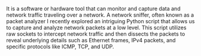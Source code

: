 It is a software or hardware tool that can monitor and capture data and network traffic traveling over a network.
A network sniffer, often known as a packet analyzer
I recently explored an intriguing Python script that allows us to capture and analyze network packets at a low level.
This script utilizes raw sockets to intercept network traffic and then dissects the packets to reveal underlying details such as Ethernet frames, IPv4 packets, and specific protocols like ICMP, TCP, and UDP.

